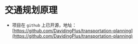 # 交通规划原理

- 项目在 `github` 上已开源，地址： [https://github.com/DavidingPlus/transportation-planning](https://github.com/DavidingPlus/transportation-planning)

